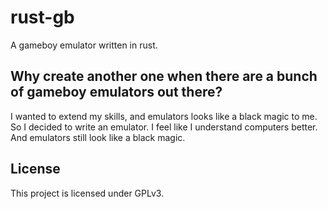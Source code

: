 # rust-gb
A gameboy emulator written in rust.

## Why create another one when there are a bunch of gameboy emulators out there?
I wanted to extend my skills, and emulators looks like a black magic to me.
So I decided to write an emulator.
I feel like I understand computers better.
And emulators still look like a black magic.

## License
This project is licensed under GPLv3.
